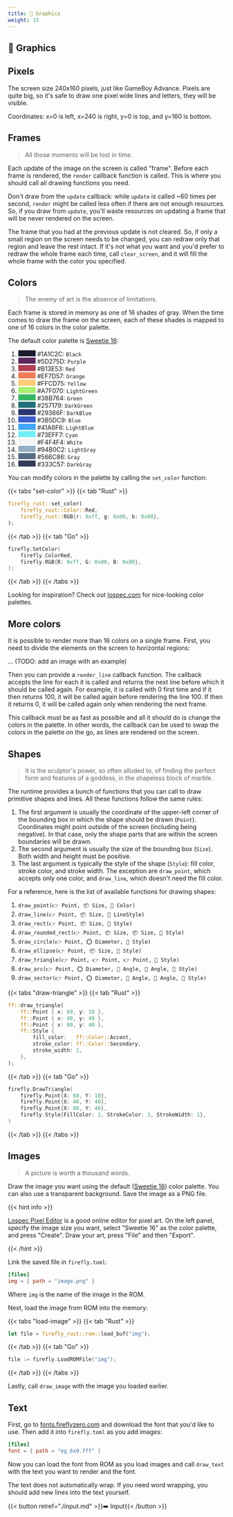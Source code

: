 ```yaml
---
title: 🎨 Graphics
weight: 15
---
```


## 🎨 Graphics

## Pixels

The screen size 240x160 pixels, just like GameBoy Advance. Pixels are quite big, so it's safe to draw one pixel wide lines and letters, they will be visible.

Coordinates: x=0 is left, x=240 is right, y=0 is top, and y=160 is bottom.

## Frames

> All those moments will be lost in time.

Each update of the image on the screen is called "frame". Before each frame is rendered, the `render` callback function is called. This is where you should call all drawing functions you need.

Don't draw from the `update` callback: while `update` is called ~60 times per second, `render` might be called less often if there are not enough resources. So, if you draw from `update`, you'll waste resources on updating a frame that will be never rendered on the screen.

The frame that you had at the previous update is not cleared. So, if only a small region on the screen needs to be changed, you can redraw only that region and leave the rest intact. If it's not what you want and you'd prefer to redraw the whole frame each time, call `clear_screen`, and it will fill the whole frame with the color you specified.

## Colors

> The enemy of art is the absence of limitations.

Each frame is stored in memory as one of 16 shades of gray. When the time comes to draw the frame on the screen, each of these shades is mapped to one of 16 colors in the color palette.

The default color palette is [Sweetie 16](https://lospec.com/palette-list/sweetie-16):

1. <span style="background-color: #1a1c2c; min-width: 40px; height: 1em; display: inline-block"></span> #1A1C2C: `Black`
1. <span style="background-color: #5d275d; min-width: 40px; height: 1em; display: inline-block"></span> #5D275D: `Purple`
1. <span style="background-color: #b13e53; min-width: 40px; height: 1em; display: inline-block"></span> #B13E53: `Red`
1. <span style="background-color: #ef7d57; min-width: 40px; height: 1em; display: inline-block"></span> #EF7D57: `Orange`
1. <span style="background-color: #ffcd75; min-width: 40px; height: 1em; display: inline-block"></span> #FFCD75: `Yellow`
1. <span style="background-color: #a7f070; min-width: 40px; height: 1em; display: inline-block"></span> #A7F070: `LightGreen`
1. <span style="background-color: #38b764; min-width: 40px; height: 1em; display: inline-block"></span> #38B764: `Green`
1. <span style="background-color: #257179; min-width: 40px; height: 1em; display: inline-block"></span> #257179: `DarkGreen`
1. <span style="background-color: #29366f; min-width: 40px; height: 1em; display: inline-block"></span> #29366F: `DarkBlue`
1. <span style="background-color: #3b5dc9; min-width: 40px; height: 1em; display: inline-block"></span> #3B5DC9: `Blue`
1. <span style="background-color: #41a6f6; min-width: 40px; height: 1em; display: inline-block"></span> #41A6F6: `LightBlue`
1. <span style="background-color: #73eff7; min-width: 40px; height: 1em; display: inline-block"></span> #73EFF7: `Cyan`
1. <span style="background-color: #f4f4f4; min-width: 40px; height: 1em; display: inline-block"></span> #F4F4F4: `White`
1. <span style="background-color: #94b0c2; min-width: 40px; height: 1em; display: inline-block"></span> #94B0C2: `LightGray`
1. <span style="background-color: #566c86; min-width: 40px; height: 1em; display: inline-block"></span> #566C86: `Gray`
1. <span style="background-color: #333c57; min-width: 40px; height: 1em; display: inline-block"></span> #333C57: `DarkGray`

You can modify colors in the palette by calling the `set_color` function:

{{< tabs "set-color" >}}
{{< tab "Rust" >}}

```rust
firefly_rust::set_color(
    firefly_rust::Color::Red,
    firefly_rust::RGB{r: 0xff, g: 0x00, b: 0x00},
);
```

{{< /tab >}}
{{< tab "Go" >}}

```go
firefly.SetColor(
    firefly.ColorRed,
    firefly.RGB{R: 0xff, G: 0x00, B: 0x00},
);
```

{{< /tab >}}
{{< /tabs >}}

Looking for inspiration? Check out [lospec.com](https://lospec.com/palette-list/) for nice-looking color palettes.

## More colors

It is possible to render more than 16 colors on a single frame. First, you need to divide the elements on the screen to horizontal regions:

... (TODO: add an image with an example)

Then you can provide a `render_line` callback function. The callback accepts the line for each it is called and returns the next line before which it should be called again. For example, it is called with 0 first time and if it then returns 100, it will be called again before rendering the line 100. If then it returns 0, it will be called again only when rendering the next frame.

This callback must be as fast as possible and all it should do is change the colors in the palette. In other words, the callback can be used to swap the colors in the palette on the go, as lines are rendered on the screen.

## Shapes

> It is the sculptor's power, so often alluded to, of finding the perfect form and features of a goddess, in the shapeless block of marble.

The runtime provides a bunch of functions that you can call to draw primitive shapes and lines. All these functions follow the same rules:

1. The first argument is usually the coordinate of the upper-left corner of the bounding box in which the shape should be drawn (`Point`). Coordinates might point outside of the screen (including being negative). In that case, only the shape parts that are within the screen boundaries will be drawn.
1. The second argument is usually the size of the bounding box (`Size`). Both width and height must be positive.
1. The last argument is typically the style of the shape (`Style`): fill color, stroke color, and stroke width. The exception are `draw_point`, which accepts only one color, and `draw_line`, which doesn't need the fill color.

For a reference, here is the list of available functions for drawing shapes:

1. `draw_point(👉 Point, 📦 Size, 💄 Color)`
1. `draw_line(👉 Point, 📦 Size, 💄 LineStyle)`
1. `draw_rect(👉 Point, 📦 Size, 💄 Style)`
1. `draw_rounded_rect(👉 Point, 📦 Size, 📦 Size, 💄 Style)`
1. `draw_circle(👉 Point, ⭕ Diameter, 💄 Style)`
1. `draw_ellipse(👉 Point, 📦 Size, 💄 Style)`
1. `draw_triangle(👉 Point, 👉 Point, 👉 Point, 💄 Style)`
1. `draw_arc(👉 Point, ⭕ Diameter, 📐 Angle, 📐 Angle, 💄 Style)`
1. `draw_sector(👉 Point, ⭕ Diameter, 📐 Angle, 📐 Angle, 💄 Style)`

{{< tabs "draw-triangle" >}}
{{< tab "Rust" >}}

```rust
ff::draw_triangle(
    ff::Point { x: 60, y: 10 },
    ff::Point { x: 40, y: 40 },
    ff::Point { x: 80, y: 40 },
    ff::Style {
        fill_color:   ff::Color::Accent,
        stroke_color: ff::Color::Secondary,
        stroke_width: 1,
    },
);
```

{{< /tab >}}
{{< tab "Go" >}}

```go
firefly.DrawTriangle(
    firefly.Point{X: 60, Y: 10},
    firefly.Point{X: 40, Y: 40},
    firefly.Point{X: 80, Y: 40},
    firefly.Style{FillColor: 2, StrokeColor: 3, StrokeWidth: 1},
)
```

{{< /tab >}}
{{< /tabs >}}

## Images

> A picture is worth a thousand words.

Draw the image you want using the default ([Sweetie 16](https://lospec.com/palette-list/sweetie-16)) color palette. You can also use a transparent background. Save the image as a PNG file.

{{< hint info >}}

[Lospec Pixel Editor](https://apps.lospec.com/pixel-editor/) is a good online editor for pixel art. On the left panel, specify the image size you want, select "Sweetie 16" as the color palette, and press "Create". Draw your art, press "File" and then "Export".

{{< /hint >}}

Link the saved file in `firefly.toml`:

```toml
[files]
img = { path = "image.png" }
```

Where `img` is the name of the image in the ROM.

Next, load the image from ROM into the memory:

{{< tabs "load-image" >}}
{{< tab "Rust" >}}

```rust
let file = firefly_rust::rom::load_buf("img");
```

{{< /tab >}}
{{< tab "Go" >}}

```go
file := firefly.LoadROMFile("img");
```

{{< /tab >}}
{{< /tabs >}}

Lastly, call `draw_image` with the image you loaded earlier.

## Text

First, go to [fonts.fireflyzero.com](https://fonts.fireflyzero.com/) and download the font that you'd like to use. Then add it into `firefly.toml` as you add images:

```toml
[files]
font = { path = "eg_6x9.fff" }
```

Now you can load the font from ROM as you load images and call `draw_text` with the text you want to render and the font.

The text does not automatically wrap. If you need word wrapping, you should add new lines into the text yourself.

{{< button relref="./input.md" >}}➡️ Input{{< /button >}}
